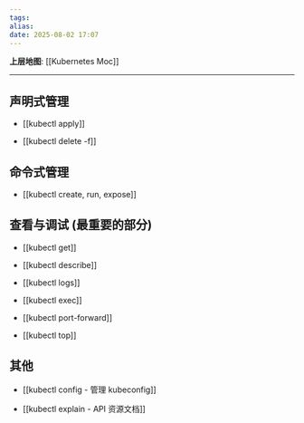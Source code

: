 ```yaml
---
tags: 
alias: 
date: 2025-08-02 17:07
---
```


**上层地图**: [[Kubernetes Moc]]

---
## 声明式管理

- [[kubectl apply]]

- [[kubectl delete -f]]

## 命令式管理

- [[kubectl create, run, expose]]

## 查看与调试 (最重要的部分)

- [[kubectl get]]

- [[kubectl describe]]

- [[kubectl logs]]

- [[kubectl exec]]

- [[kubectl port-forward]]

- [[kubectl top]]

## 其他

- [[kubectl config - 管理 kubeconfig]]

- [[kubectl explain - API 资源文档]]